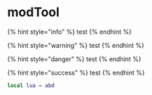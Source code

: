 # modTool

{% hint style="info" %}
test
{% endhint %}

{% hint style="warning" %}
test
{% endhint %}

{% hint style="danger" %}
test
{% endhint %}

{% hint style="success" %}
test
{% endhint %}

```lua
local lua = abd
```
